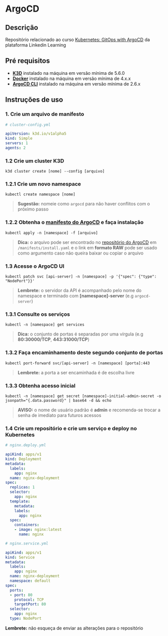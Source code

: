 # ArgoCD

## Descrição

Repositório relacionado ao curso [Kubernetes: GitOps with ArgoCD](https://www.linkedin.com/learning/kubernetes-gitops-with-argocd) da plataforma Linkedin Learning

## Pré requisitos

* **[K3D](https://k3d.io/v5.6.0/#installation)** instalado na máquina em versão mínima de 5.6.0
* **[Docker](https://www.docker.com/products/docker-desktop/)** instalado na máquina em versão mínima de 4.x.x
* **[ArgoCD CLI](https://argo-cd.readthedocs.io/en/stable/cli_installation/)** instalado na máquina em versão mínima de 2.6.x

## Instruções de uso

### 1. Crie um arquivo de manifesto

```yml
# cluster-config.yml

apiVersion: k3d.io/v1alpha5
kind: Simple
servers: 1
agents: 2

```

### 1.2 Crie um cluster K3D

```shell
k3d cluster create [nome] --config [arquivo]
```

### 1.2.1 Crie um novo namespace

```shell
kubectl create namespace [nome]
```

> **Sugestão:** nomeie como `argocd` para não haver conflitos com o próximo passo

### 1.2.2 Obtenha o [manifesto do ArgoCD](https://argo-cd.readthedocs.io/en/stable/operator-manual/installation/) e faça instalação

```shell
kubectl apply -n [namespace] -f [arquivo]
```

> **Dica:** o arquivo pode ser encontrado no [repositório do ArgoCD](https://github.com/argoproj/argo-cd) em `/manifests/install.yaml` e o link em **formato RAW** pode ser usado como argumento caso não queira baixar ou copiar o arquivo

### 1.3 Acesse o ArgoCD UI

```shell
kubectl patch svc [api-server] -n [namespace] -p '{"spec": {"type": "NodePort"}}'
```

> **Lembrete:** o servidor da API é acompanhado pelo nome do namespace e terminado com **[namespace]-server** (e.g `argocd-server`)

### 1.3.1 Consulte os serviços

```shell
kubectl -n [namespace] get services
```

> **Dica:** o conjunto de portas é separadas por uma vírgula (e.g **80:30000/TCP**, **443:31000/TCP**)

### 1.3.2 Faça encaminhamento deste segundo conjunto de portas

```shell
kubectl port-forward svc/[api-server] -n [namespace] [porta]:443
```

> **Lembrete:** a porta a ser encaminhada é de escolha livre

### 1.3.3 Obtenha acesso inicial

```shell
kubectl -n [namespace] get secret [namespace]-initial-admin-secret -o jsonpath="{.data.password}" | base64 -d && echo
```

> **AVISO:** o nome de usuário padrão é **admin** e recomenda-se trocar a senha de imediato para futuros acessos

### 1.4 Crie um repositório e crie um serviço e deploy no Kubernetes

```yml
# nginx.deploy.yml

apiKind: apps/v1
kind: Deployment
metadata:
  labels:
    app: nginx
  name: nginx-deployment
spec:
  replicas: 1
  selector:
    app: nginx
  template:
    metadata:
    labels:
      app: nginx
  spec:
    containers:
    - image: nginx:latest
      name: nginx
```

```yml
# nginx.service.yml

apiKind: apps/v1
kind: Service
metadata:
  labels:
    app: nginx
  name: nginx-deployment
  namespace: default
spec:
  ports:
  - port: 80
    protocol: TCP
    targetPort: 80
  selector:
    app: nginx
  type: NodePort
```

**Lembrete:** não esqueça de enviar as alterações para o repositório
